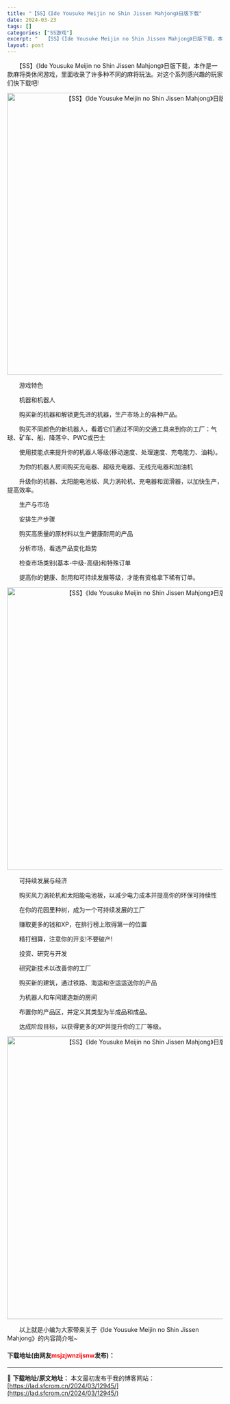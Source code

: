 ```yaml
---
title: "【SS】《Ide Yousuke Meijin no Shin Jissen Mahjong》日版下载"
date: 2024-03-23
tags: []
categories: ["SS游戏"]
excerpt: "　　【SS】《Ide Yousuke Meijin no Shin Jissen Mahjong》日版下载，本作是一款麻将类休闲游戏，里面收录了许多种不同的麻将玩法。对这个系列感兴趣的玩家们快下载吧! 　　游戏特色 　　机器和机器人 　　购买新的机器和解锁更先进的机器，生产市场上的各种产品。 　　购&hellip;"
layout: post
---
```


 <p>　　【SS】《Ide Yousuke Meijin no Shin Jissen Mahjong》日版下载，本作是一款麻将类休闲游戏，里面收录了许多种不同的麻将玩法。对这个系列感兴趣的玩家们快下载吧!</p> <p align="center"><img align="" border="0" src="https://lad.sfcrom.cn/wp-content/uploads/2024/03/20240323_65feff233b204.png" width="657" alt="【SS】《Ide Yousuke Meijin no Shin Jissen Mahjong》日版下载" /></p> <p>　　游戏特色</p> <p>　　机器和机器人</p> <p>　　购买新的机器和解锁更先进的机器，生产市场上的各种产品。</p> <p>　　购买不同颜色的新机器人，看着它们通过不同的交通工具来到你的工厂：气球、矿车、船、降落伞、PWC或巴士</p> <p>　　使用技能点来提升你的机器人等级(移动速度、处理速度、充电能力、油耗)。</p> <p>　　为你的机器人房间购买充电器、超级充电器、无线充电器和加油机</p> <p>　　升级你的机器、太阳能电池板、风力涡轮机、充电器和润滑器，以加快生产，提高效率。</p> <p>　　生产与市场</p> <p>　　安排生产步骤</p> <p>　　购买高质量的原材料以生产健康耐用的产品</p> <p>　　分析市场，看透产品变化趋势</p> <p>　　检查市场类别(基本-中级-高级)和特殊订单</p> <p>　　提高你的健康、耐用和可持续发展等级，才能有资格拿下稀有订单。</p> <p align="center"><img align="" border="0" src="https://lad.sfcrom.cn/wp-content/uploads/2024/03/20240323_65feff23d7ca1.png" width="659" alt="【SS】《Ide Yousuke Meijin no Shin Jissen Mahjong》日版下载" /></p> <p>　　可持续发展与经济</p> <p>　　购买风力涡轮机和太阳能电池板，以减少电力成本并提高你的环保可持续性</p> <p>　　在你的花园里种树，成为一个可持续发展的工厂</p> <p>　　赚取更多的钱和XP，在排行榜上取得第一的位置</p> <p>　　精打细算，注意你的开支!不要破产!</p> <p>　　投资、研究与开发</p> <p>　　研究新技术以改善你的工厂</p> <p>　　购买新的建筑，通过铁路、海运和空运运送你的产品</p> <p>　　为机器人和车间建造新的房间</p> <p>　　布置你的产品区，并定义其类型为半成品和成品。</p> <p>　　达成阶段目标，以获得更多的XP并提升你的工厂等级。</p> <p align="center"><img align="" border="0" src="https://lad.sfcrom.cn/wp-content/uploads/2024/03/20240323_65feff249c693.png" width="659" alt="【SS】《Ide Yousuke Meijin no Shin Jissen Mahjong》日版下载" /></p> <p>　　以上就是小编为大家带来关于《Ide Yousuke Meijin no Shin Jissen Mahjong》的内容简介啦~</p> <p><h4>下载地址(由网友<font color="red">msjzjwnzijsnw</font>发布)：</h4></p> 

---
📖 **下载地址/原文地址：** 本文最初发布于我的博客网站：[https://lad.sfcrom.cn/2024/03/12945/](https://lad.sfcrom.cn/2024/03/12945/)
